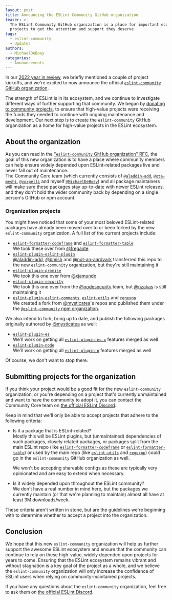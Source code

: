 ```yaml
---
layout: post
title: Announcing the ESLint Community GitHub organization
teaser: >-
  The ESLint Community GitHub organization is a place for important ecosystem
  projects to get the attention and support they deserve.
tags:
  - eslint-community
  - Updates
authors:
  - MichaelDeBoey
categories:
  - Announcements
---
```


In our
[2022 year in review](https://eslint.org/blog/2023/01/eslint-2022-year-review),
we briefly mentioned a couple of project kickoffs, and we're excited to now
announce the official
[`eslint-community` GitHub organization](https://github.com/eslint-community).

The strength of ESLint is in its ecosystem, and we continue to investigate
different ways of further supporting that community. We began by
[donating to community projects](https://eslint.org/blog/2022/02/paying-contributors-sponsoring-projects/#supporting-the-community),
to ensure that high-value projects were receiving the funds they needed to
continue with ongoing maintenance and development. Our next step is to create
the `eslint-community` GitHub organization as a home for high-value projects in
the ESLint ecosystem.

## About the organization

As you can read in the
["`eslint-community` GitHub organization" RFC](https://github.com/eslint/rfcs/tree/main/designs/2022-community-eslint-org),
the goal of this new organization is to have a place where community members can
help ensure widely depended upon ESLint-related packages live and never fall out
of maintenance.  
The Community Core team (which currently consists of
[`@aladdin-add`](https://github.com/aladdin-add),
[`@ota-meshi`](https://github.com/ota-meshi),
[`@voxpelli`](https://github.com/voxpelli) and myself
[`@MichaelDeBoey`](https://github.com/MichaelDeBoey)) and all package
maintainers will make sure these packages stay up-to-date with newer ESLint
releases, and they don't hold the wider community back by depending on a single
person's GitHub or npm account.

### Organization projects

You might have noticed that some of your most beloved ESLint-related packages
have already been moved over to or been forked by the new `eslint-community`
organization. A full list of the current projects include:

* [`eslint-formatter-codeframe`](https://github.com/eslint-community/eslint-formatter-codeframe)
  and
  [`eslint-formatter-table`](https://github.com/eslint-community/eslint-formatter-table)  
  We took these over from [@fregante](https://github.com/fregante)
* [`eslint-plugin-eslint-plugin`](https://github.com/eslint-community/eslint-plugin-eslint-plugin)  
  [@aladdin-add](https://github.com/aladdin-add),
  [@bmish](https://github.com/bmish) and
  [@not-an-aardvark](https://github.com/not-an-aardvark) transferred this repo
  to the new `eslint-community` organization, but they're still maintaining it
* [`eslint-plugin-promise`](https://github.com/eslint-community/eslint-plugin-promise)  
  We took this one over from [@xjamundx](https://github.com/xjamundx)
* [`eslint-plugin-security`](https://github.com/eslint-community/eslint-plugin-security)  
  We took this one over from the
  [@nodesecurity](https://github.com/nodesecurity) team, but
  [@nzakas](https://github.com/nzakas) is still maintaining it
* [`eslint-plugin-eslint-comments`](https://github.com/mysticatea/eslint-plugin-eslint-comments),
  [`eslint-utils`](https://github.com/eslint-community/eslint-utils) and
  [`regexpp`](https://github.com/eslint-community/regexpp)  
  We created a fork from [@mysticatea](https://github.com/mysticatea)'s repos
  and published them under the
  [`@eslint-community` npm organization](https://npmjs.com/org/eslint-community).

We also intend to fork, bring up to date, and publish the following packages
originally authored by [@mysticatea](https://github.com/mysticatea) as well:

* [`eslint-plugin-es`](https://github.com/mysticatea/eslint-plugin-es)  
  We'll work on getting all
  [`eslint-plugin-es-x`](https://github.com/eslint-community/eslint-plugin-es-x)
  features merged as well
* [`eslint-plugin-node`](https://github.com/mysticatea/eslint-plugin-node)  
  We'll work on getting all
  [`eslint-plugin-n`](https://github.com/eslint-community/eslint-plugin-n)
  features merged as well

Of course, we don't want to stop there.

## Submitting projects for the organization

If you think your project would be a good fit for the new `eslint-community`
organization, or you're depending on a project that's currently unmaintained and
want to have the community to adopt it, you can contact the Community Core team
on [the official ESLint Discord](https://eslint.org/chat/eslint-community).

Keep in mind that we'll only be able to accept projects that adhere to the
following criteria:

* Is it a package that is ESLint-related?  
  Mostly this will be ESLint plugins, but (unmaintained) dependencies of such
  packages, closely related packages, or packages split from the main ESLint
  repo (like
  [`eslint-formatter-codeframe`](https://github.com/eslint-community/eslint-formatter-codeframe)
  or
  [`eslint-formatter-table`](https://github.com/eslint-community/eslint-formatter-table))
  or used by the main repo (like
  [`eslint-utils`](https://github.com/mysticatea/eslint-utils) and
  [`regexpp`](https://github.com/mysticatea/regexpp)) could go in the
  `eslint-community` GitHub organization as well.

  We won't be accepting shareable configs as these are typically very
  opinionated and are easy to extend when necessary.

* Is it widely depended upon throughout the ESLint community?  
  We don't have a real number in mind here, but the packages we currently
  maintain (or that we're planning to maintain) almost all have at least 3M
  downloads/week.

These criteria aren't written in stone, but are the guidelines we're beginning
with to determine whether to accept a project into the organization.

## Conclusion

We hope that this new `eslint-community` organization will help us further
support the awesome ESLint ecosystem and ensure that the community can continue
to rely on these high-value, widely depended upon projects for years to come.
Ensuring that the ESLint ecosystem remains vibrant and without stagnation is a
key goal of the project as a whole, and we believe the `eslint-community`
organization will only increase the confidence of ESLint users when relying on
community-maintained projects.

If you have any questions about the `eslint-community` organization, feel free
to ask them on
[the official ESLint Discord](https://eslint.org/chat/eslint-community).
